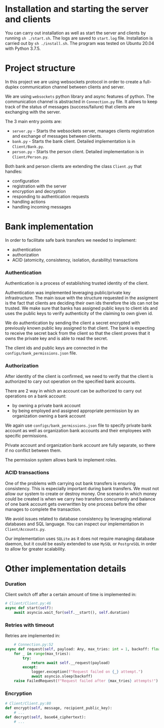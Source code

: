 # Installation and starting the server and clients

You can carry out installation as well as start the server and clients by running `sh ./start.sh`. The logs are saved to `start.log` file.
Installation is carried out by `sh ./install.sh`. The program was tested on Ubuntu 20.04 with Python 3.7.5.

# Project structure

In this project we are using websockets protocol in order to create a full-duplex communication channel between clients and server.

We are using `websockets` python library and async features of python.
The communication channel is abstracted in `Connection.py` file. It allows to keep track of the status of messages (success/failure) that clients are exchanging with the server.

The 3 main entry points are:

- `server.py` - Starts the websockets server, manages clients registration and exchange of messages between clients.
- `bank.py` - Starts the bank client. Detailed implementation is in `Client/Bank.py`.
- `person.py` - Starts the person client. Detailed implementation is in `Client/Person.py`.

Both bank and person clients are extending the class `Client.py` that handles:

- configuration
- registration with the server
- encryption and decryption
- responding to authentication requests
- handling actions
- handling incoming messages

# Bank implementation

In order to facilitate safe bank transfers we needed to implement:
- authentication
- authorization
- ACID (atomicity, consistency, isolation, durability) transactions

### Authentication

Authentication is a process of establishing trusted identity of the client.

Authentication was implemented leveraging public/private key infrastructure. The main issue with the structure requested in the assigment is the fact that clients are deciding their own ids therefore the ids can not be trusted. We make sure that banks has assigned public keys to client ids and uses the public keys to verify authenticity of the claiming to own given id.

We do authentication by sending the client a secret encrypted with previously known public key assigned to that client. The bank is expecting to receive the secret back from the client so that the client proves that it owns the private key and is able to read the secret.

The client ids and public keys are connected in the `configs/bank_permissions.json` file.

### Authorization

After identity of the client is confirmed, we need to verify that the client is authorized to cary out operation on the specified bank accounts.

There are 2 way in which an account can be authorized to carry out operations on a bank account:
- by owning a private bank account
- by being employed and assigned appropriate permission by an organization owning a bank account

We again use `configs/bank_permissions.json` file to specify private bank account as well as organization bank accounts and their employees with specific permissions.

Private account and organization bank account are fully separate, so there if no conflict between them.

The permission system allows bank to implement roles.

### ACID transactions

One of the problems with carrying out bank transfers is ensuring consistency. This is especially important during bank transfers. We must not allow our system to create or destroy money. One scenario in which money could be created is when we carry two transfers concurrently and balance of one bank account gets overwritten by one process before the other manages to complete the transaction.

We avoid issues related to database consistency by leveraging relational databases and SQL language. You can inspect our implementation in `Client/Accounts.py`.

Our implementation uses `SQLite` as it does not require managing database daemon, but it could be easily extended to use `MySQL` or `PostgreSQL` in order to allow for greater scalability.

# Other implementation details

### Duration
Client switch off after a certain amount of time is implemented in:
```python
# Client/Client.py:46
async def start(self):
    await asyncio.wait_for(self.__start(), self.duration)
```

### Retries with timeout
Retries are implemented in:
```python
    # Connection.py:52
async def request(self, payload: Any, max_tries: int = 1, backoff: float = 1.) -> Any:
    for _ in range(max_tries):
        try:
            return await self.__request(payload)
        except:
            logger.exception(f"Request failed on {_} attempt.")
            await asyncio.sleep(backoff)
    raise FailedRequest(f"Request failed after {max_tries} attempts!")
```

### Encryption
```python
# Client/Client.py:80
def encrypt(self, message, recipient_public_key):
    # ...
def decrypt(self, base64_ciphertext):
    # ...
```